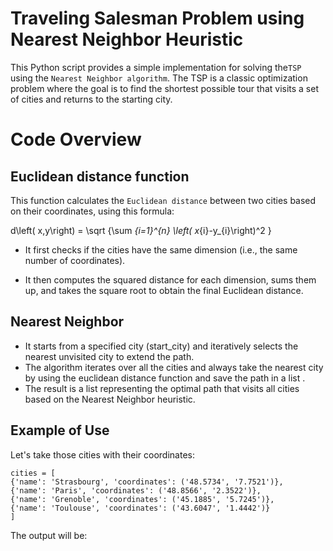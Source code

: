 # Traveling Salesman Problem using Nearest Neighbor Heuristic


This Python script provides a simple implementation for 
solving the`TSP` using the `Nearest Neighbor algorithm`. The TSP is a classic optimization problem where the goal is to find the shortest possible tour that visits a set of cities and returns to the starting city.




# Code Overview

## Euclidean distance function

This function calculates the `Euclidean distance` between two cities based on their coordinates, using this formula: 

 d\left( x,y\right)   = \sqrt {\sum _{i=1}^{n}  \left( x_{i}-y_{i}\right)^2 } 


- It first checks if the cities have the same dimension (i.e., the same number of coordinates).

- It then computes the squared distance for each dimension, sums them up, and takes the square root to obtain the final Euclidean distance.



## Nearest Neighbor 

- It starts from a specified city (start_city) and iteratively selects the nearest unvisited city to extend the path.
- The algorithm iterates over all the cities and always take the nearest city by using the euclidean distance function and save the path in a list .
- The result is a list representing the optimal path that visits all cities based on the Nearest Neighbor heuristic.


## Example of Use

Let's take those cities with their coordinates:

    cities = [
    {'name': 'Strasbourg', 'coordinates': ('48.5734', '7.7521')},
    {'name': 'Paris', 'coordinates': ('48.8566', '2.3522')},
    {'name': 'Grenoble', 'coordinates': ('45.1885', '5.7245')},
    {'name': 'Toulouse', 'coordinates': ('43.6047', '1.4442')}
    ]   

The output will be: 


